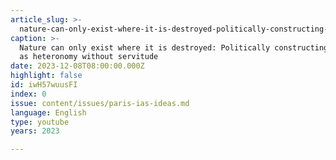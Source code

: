 ```yaml
---
article_slug: >-
  nature-can-only-exist-where-it-is-destroyed-politically-constructing-freedom-as-heteronomy-without-servitude
caption: >-
  Nature can only exist where it is destroyed: Politically constructing freedom
  as heteronomy without servitude
date: 2023-12-08T08:00:00.000Z
highlight: false
id: iwH57wuusFI
index: 0
issue: content/issues/paris-ias-ideas.md
language: English
type: youtube
years: 2023

---
```

